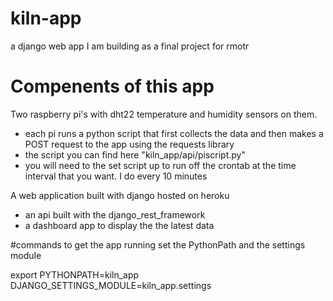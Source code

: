 # kiln-app
a django web app I am building as a final project for rmotr

# Compenents of this app

Two raspberry pi's with dht22 temperature and humidity sensors on them.

  - each pi runs a python script that first collects the data and
  then makes a POST request to the app using the requests library
  - the script you can find here "kiln_app/api/piscript.py"
  - you will need to the set script up to run off the crontab
    at the time interval that you want. I do every 10 minutes


A web application built with django hosted on heroku
  - an api built with the django_rest_framework
  - a dashboard app to display the the latest data


#commands to get the app running
set the PythonPath and the settings module

export PYTHONPATH=kiln_app DJANGO_SETTINGS_MODULE=kiln_app.settings
